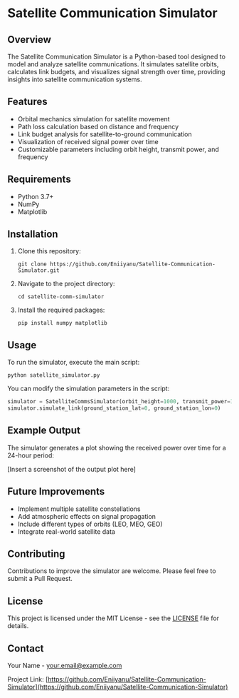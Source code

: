 # Satellite Communication Simulator

## Overview
The Satellite Communication Simulator is a Python-based tool designed to model and analyze satellite communications. It simulates satellite orbits, calculates link budgets, and visualizes signal strength over time, providing insights into satellite communication systems.

## Features
- Orbital mechanics simulation for satellite movement
- Path loss calculation based on distance and frequency
- Link budget analysis for satellite-to-ground communication
- Visualization of received signal power over time
- Customizable parameters including orbit height, transmit power, and frequency

## Requirements
- Python 3.7+
- NumPy
- Matplotlib

## Installation
1. Clone this repository:
   ```
   git clone https://github.com/Eniiyanu/Satellite-Communication-Simulator.git
   ```
2. Navigate to the project directory:
   ```
   cd satellite-comm-simulator
   ```
3. Install the required packages:
   ```
   pip install numpy matplotlib
   ```

## Usage
To run the simulator, execute the main script:

```
python satellite_simulator.py
```

You can modify the simulation parameters in the script:

```python
simulator = SatelliteCommsSimulator(orbit_height=1000, transmit_power=10, frequency=2.4e9)
simulator.simulate_link(ground_station_lat=0, ground_station_lon=0)
```

## Example Output
The simulator generates a plot showing the received power over time for a 24-hour period:

[Insert a screenshot of the output plot here]

## Future Improvements
- Implement multiple satellite constellations
- Add atmospheric effects on signal propagation
- Include different types of orbits (LEO, MEO, GEO)
- Integrate real-world satellite data

## Contributing
Contributions to improve the simulator are welcome. Please feel free to submit a Pull Request.

## License
This project is licensed under the MIT License - see the [LICENSE](LICENSE) file for details.

## Contact
Your Name - your.email@example.com

Project Link: [https://github.com/Eniiyanu/Satellite-Communication-Simulator](https://github.com/Eniiyanu/Satellite-Communication-Simulator)

